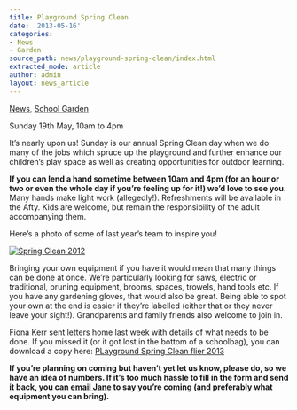```yaml
---
title: Playground Spring Clean
date: '2013-05-16'
categories:
- News
- Garden
source_path: news/playground-spring-clean/index.html
extracted_mode: article
author: admin
layout: news_article
---
```

[News](/news/), [School Garden](category/garden/)

Sunday 19th May, 10am to 4pm

It’s nearly upon us! Sunday is our annual Spring Clean day when we do many of the jobs which spruce up the playground and further enhance our children’s play space as well as creating opportunities for outdoor learning.

**If you can lend a hand sometime between 10am and 4pm (for an hour or two or even the whole day if you’re feeling up for it!) we’d love to see you.** Many hands make light work (allegedly!). Refreshments will be available in the Afty. Kids are welcome, but remain the responsibility of the adult accompanying them.

Here’s a photo of some of last year’s team to inspire you!

[![Spring Clean 2012](/assets/images/2012/09/P5200073a-300x225.jpg)](/assets/images/2012/09/P5200073a.jpg)

Bringing your own equipment if you have it would mean that many things can be done at once. We’re particularly looking for saws, electric or traditional, pruning equipment, brooms, spaces, trowels, hand tools etc. If you have any gardening gloves, that would also be great. Being able to spot your own at the end is easier if they’re labelled (either that or they never leave your sight!). Grandparents and family friends also welcome to join in.

Fiona Kerr sent letters home last week with details of what needs to be done. If you missed it (or it got lost in the bottom of a schoolbag), you can download a copy here:&nbsp;[PLayground Spring Clean flier 2013](/assets/images/2013/05/PLayground-Spring-Clean-flier-2013.doc)

**If you’re planning on coming but haven’t yet let us know, please do, so we have an idea of numbers. If it’s too much hassle to fill in the form and send it back, you can [email Jane](mailto:janegrove@btinternet.com) to say you’re coming (and preferably what equipment you can bring).**
